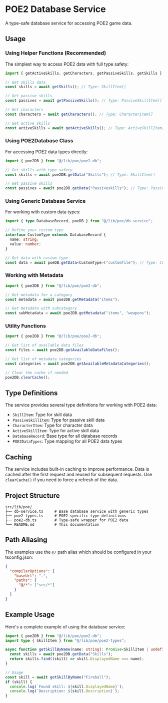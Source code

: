 # POE2 Database Service

A type-safe database service for accessing POE2 game data.

## Usage

### Using Helper Functions (Recommended)

The simplest way to access POE2 data with full type safety:

```typescript
import { getActiveSkills, getCharacters, getPassiveSkills, getSkills } from "@/lib/poe/poe2-db";

// Get skills data
const skills = await getSkills(); // Type: SkillItem[]

// Get passive skills
const passives = await getPassiveSkills(); // Type: PassiveSkillItem[]

// Get characters
const characters = await getCharacters(); // Type: CharacterItem[]

// Get active skills
const activeSkills = await getActiveSkills(); // Type: ActiveSkillItem[]
```

### Using POE2Database Class

For accessing POE2 data types directly:

```typescript
import { poe2DB } from "@/lib/poe/poe2-db";

// Get skills with type safety
const skills = await poe2DB.getData("Skills"); // Type: SkillItem[]

// Get passive skills
const passives = await poe2DB.getData("Passiveskills"); // Type: PassiveSkillItem[]
```

### Using Generic Database Service

For working with custom data types:

```typescript
import { type DatabaseRecord, poeDB } from "@/lib/poe/db-service";

// Define your custom type
interface CustomType extends DatabaseRecord {
  name: string;
  value: number;
}

// Get data with custom type
const data = await poeDB.getData<CustomType>("customfile"); // Type: CustomType[]
```

### Working with Metadata

```typescript
import { poe2DB } from "@/lib/poe/poe2-db";

// Get metadata for a category
const metadata = await poe2DB.getMetadata("items");

// Get metadata with subcategory
const subMetadata = await poe2DB.getMetadata("items", "weapons");
```

### Utility Functions

```typescript
import { poe2DB } from "@/lib/poe/poe2-db";

// Get list of available data files
const files = await poe2DB.getAvailableDataFiles();

// Get list of metadata categories
const categories = await poe2DB.getAvailableMetadataCategories();

// Clear the cache if needed
poe2DB.clearCache();
```

## Type Definitions

The service provides several type definitions for working with POE2 data:

- `SkillItem`: Type for skill data
- `PassiveSkillItem`: Type for passive skill data
- `CharacterItem`: Type for character data
- `ActiveSkillItem`: Type for active skill data
- `DatabaseRecord`: Base type for all database records
- `POE2DataTypes`: Type mapping for all POE2 data types

## Caching

The service includes built-in caching to improve performance. Data is cached after the first request and reused for subsequent requests. Use `clearCache()` if you need to force a refresh of the data.

## Project Structure

```
src/lib/poe/
├── db-service.ts     # Base database service with generic types
├── poe2-types.ts     # POE2-specific type definitions
├── poe2-db.ts        # Type-safe wrapper for POE2 data
└── README.md         # This documentation
```

## Path Aliasing

The examples use the `@/` path alias which should be configured in your tsconfig.json:

```json
{
  "compilerOptions": {
    "baseUrl": ".",
    "paths": {
      "@/*": ["src/*"]
    }
  }
}
```

## Example Usage

Here's a complete example of using the database service:

```typescript
import { poe2DB } from "@/lib/poe/poe2-db";
import type { SkillItem } from "@/lib/poe/poe2-types";

async function getSkillByName(name: string): Promise<SkillItem | undefined> {
  const skills = await poe2DB.getData("Skills");
  return skills.find((skill) => skill.DisplayedName === name);
}

// Usage
const skill = await getSkillByName("Fireball");
if (skill) {
  console.log(`Found skill: ${skill.DisplayedName}`);
  console.log(`Description: ${skill.Description}`);
}
```
